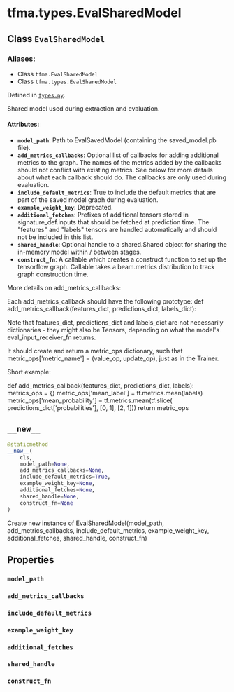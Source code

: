 <div itemscope itemtype="http://developers.google.com/ReferenceObject">
<meta itemprop="name" content="tfma.types.EvalSharedModel" />
<meta itemprop="path" content="Stable" />
<meta itemprop="property" content="model_path"/>
<meta itemprop="property" content="add_metrics_callbacks"/>
<meta itemprop="property" content="include_default_metrics"/>
<meta itemprop="property" content="example_weight_key"/>
<meta itemprop="property" content="additional_fetches"/>
<meta itemprop="property" content="shared_handle"/>
<meta itemprop="property" content="construct_fn"/>
<meta itemprop="property" content="__new__"/>
</div>

# tfma.types.EvalSharedModel

## Class `EvalSharedModel`



### Aliases:

* Class `tfma.EvalSharedModel`
* Class `tfma.types.EvalSharedModel`



Defined in [`types.py`](https://github.com/tensorflow/model-analysis/tree/master/tensorflow_model_analysis/types.py).

<!-- Placeholder for "Used in" -->

Shared model used during extraction and evaluation.

#### Attributes:

* <b>`model_path`</b>: Path to EvalSavedModel (containing the saved_model.pb file).
* <b>`add_metrics_callbacks`</b>: Optional list of callbacks for adding additional
    metrics to the graph. The names of the metrics added by the callbacks
    should not conflict with existing metrics. See below for more details
    about what each callback should do. The callbacks are only used during
    evaluation.
* <b>`include_default_metrics`</b>: True to include the default metrics that are part
    of the saved model graph during evaluation.
* <b>`example_weight_key`</b>: Deprecated.
* <b>`additional_fetches`</b>: Prefixes of additional tensors stored in
    signature_def.inputs that should be fetched at prediction time. The
    "features" and "labels" tensors are handled automatically and should not
    be included in this list.
* <b>`shared_handle`</b>: Optional handle to a shared.Shared object for sharing the
    in-memory model within / between stages.
* <b>`construct_fn`</b>: A callable which creates a construct function
    to set up the tensorflow graph. Callable takes a beam.metrics distribution
    to track graph construction time.

More details on add_metrics_callbacks:

  Each add_metrics_callback should have the following prototype:
    def add_metrics_callback(features_dict, predictions_dict, labels_dict):

  Note that features_dict, predictions_dict and labels_dict are not
  necessarily dictionaries - they might also be Tensors, depending on what the
  model's eval_input_receiver_fn returns.

  It should create and return a metric_ops dictionary, such that
  metric_ops['metric_name'] = (value_op, update_op), just as in the Trainer.

  Short example:

  def add_metrics_callback(features_dict, predictions_dict, labels):
    metrics_ops = {}
    metric_ops['mean_label'] = tf.metrics.mean(labels)
    metric_ops['mean_probability'] = tf.metrics.mean(tf.slice(
      predictions_dict['probabilities'], [0, 1], [2, 1]))
    return metric_ops

<h2 id="__new__"><code>__new__</code></h2>

``` python
@staticmethod
__new__(
    cls,
    model_path=None,
    add_metrics_callbacks=None,
    include_default_metrics=True,
    example_weight_key=None,
    additional_fetches=None,
    shared_handle=None,
    construct_fn=None
)
```

Create new instance of EvalSharedModel(model_path, add_metrics_callbacks, include_default_metrics, example_weight_key, additional_fetches, shared_handle, construct_fn)



## Properties

<h3 id="model_path"><code>model_path</code></h3>



<h3 id="add_metrics_callbacks"><code>add_metrics_callbacks</code></h3>



<h3 id="include_default_metrics"><code>include_default_metrics</code></h3>



<h3 id="example_weight_key"><code>example_weight_key</code></h3>



<h3 id="additional_fetches"><code>additional_fetches</code></h3>



<h3 id="shared_handle"><code>shared_handle</code></h3>



<h3 id="construct_fn"><code>construct_fn</code></h3>





